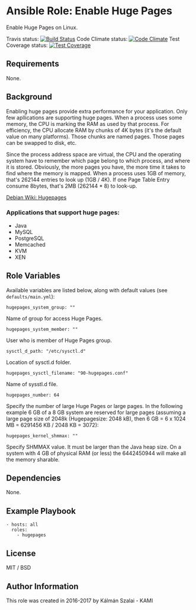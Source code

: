 # Ansible Role: Enable Huge Pages

Enable Huge Pages on Linux.

Travis status:   [![Build Status](https://travis-ci.org/KAMI911/ansible-role-hugepages.svg?branch=master)](https://travis-ci.org/KAMI911/ansible-role-hugepages)
Code Climate status: [![Code Climate](https://codeclimate.com/github/KAMI911/ansible-role-hugepages/badges/gpa.svg)](https://codeclimate.com/github/KAMI911/ansible-role-hugepages)
Test Coverage status: [![Test Coverage](https://codeclimate.com/github/KAMI911/ansible-role-hugepages/badges/coverage.svg)](https://codeclimate.com/github/KAMI911/ansible-role-hugepages/coverage)

## Requirements

None.

## Background

Enabling huge pages provide extra performance for your application. Only few apllications are supporting huge pages. When a process uses some memory, the CPU is marking the RAM as used by that process. For efficiency, the CPU allocate RAM by chunks of 4K bytes (it's the default value on many platforms). Those chunks are named pages. Those pages can be swapped to disk, etc.

Since the process address space are virtual, the CPU and the operating system have to remember which page belong to which process, and where it is stored. Obviously, the more pages you have, the more time it takes to find where the memory is mapped. When a process uses 1GB of memory, that's 262144 entries to look up (1GB / 4K). If one Page Table Entry consume 8bytes, that's 2MB (262144 * 8) to look-up. 

[Debian Wiki: Hugepages](https://wiki.debian.org/Hugepages)

### Applications that support huge pages:

* Java
* MySQL
* PostgreSQL
* Memcached
* KVM
* XEN

## Role Variables

Available variables are listed below, along with default values (see `defaults/main.yml`):

    hugepages_system_group: ""

Name of group for access Huge Pages.

    hugepages_system_member: ""

User who is member of Huge Pages group.

    sysctl_d_path: "/etc/sysctl.d"

Location of sysctl.d folder.

    hugepages_sysctl_filename: "90-hugepages.conf"

Name of sysstl.d file.

    hugepages_number: 64

Specify the number of large Huge Pages or large pages. In the following example 6 GB of a 8 GB system are reserved for large pages (assuming a large page size of 2048k (Hugepagesize: 2048 kB), then 6 GB = 6 x 1024 MB = 6291456 KB / 2048 KB = 3072):

    hugepages_kernel_shmmax: ""

Specify SHMMAX value. It must be larger than the Java heap size. On a system with 4 GB of physical RAM (or less) the 6442450944 will make all the memory sharable.


## Dependencies

None.

## Example Playbook

    - hosts: all
      roles:
        - hugepages

## License

MIT / BSD

## Author Information

This role was created in 2016-2017 by Kálmán Szalai - KAMI

